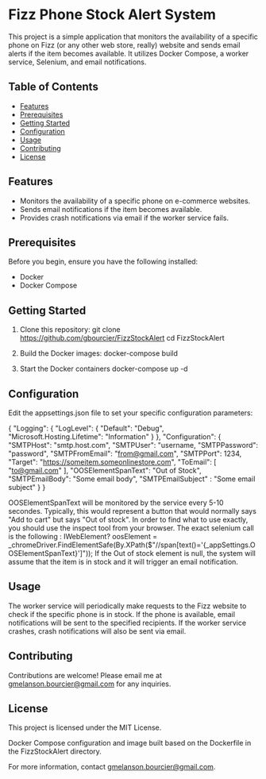 # Fizz Phone Stock Alert System

This project is a simple application that monitors the availability of a specific phone on Fizz (or any other web store, really) website and sends email alerts if the item becomes available. It utilizes Docker Compose, a worker service, Selenium, and email notifications.

## Table of Contents

- [Features](#features)
- [Prerequisites](#prerequisites)
- [Getting Started](#getting-started)
- [Configuration](#configuration)
- [Usage](#usage)
- [Contributing](#contributing)
- [License](#license)

## Features

- Monitors the availability of a specific phone on e-commerce websites.
- Sends email notifications if the item becomes available.
- Provides crash notifications via email if the worker service fails.

## Prerequisites

Before you begin, ensure you have the following installed:

- Docker
- Docker Compose

## Getting Started

1. Clone this repository:
   git clone https://github.com/gbourcier/FizzStockAlert
   cd FizzStockAlert


2. Build the Docker images:
    docker-compose build

3. Start the Docker containers
    docker-compose up -d

## Configuration

Edit the appsettings.json file to set your specific configuration parameters:

{
  "Logging": {
    "LogLevel": {
      "Default": "Debug",
      "Microsoft.Hosting.Lifetime": "Information"
    }
  },
  "Configuration": {
    "SMTPHost": "smtp.host.com",
    "SMTPUser": "username,
    "SMTPPassword": "password",
    "SMTPFromEmail": "from@gmail.com",
    "SMTPPort": 1234,
    "Target": "https://someitem.someonlinestore.com",
    "ToEmail": [ "to@gmail.com" ],
    "OOSElementSpanText": "Out of Stock",
    "SMTPEmailBody": "Some email body",
    "SMTPEmailSubject" :  "Some email subject"
  }
}

OOSElementSpanText will be monitored by the service every 5-10 secondes. Typically, this would represent a button that would normally says "Add to cart" but says "Out of stock". In order to find what to use exactly, you should use the inspect tool from your browser. The exact selenium call is the following : IWebElement? oosElement = _chromeDriver.FindElementSafe(By.XPath($"//span[text()='{_appSettings.OOSElementSpanText}']"));
If the Out of stock element is null, the system will assume that the item is in stock and it will trigger an email notification.

## Usage
The worker service will periodically make requests to the Fizz website to check if the specific phone is in stock. If the phone is available, email notifications will be sent to the specified recipients. If the worker service crashes, crash notifications will also be sent via email.

## Contributing
Contributions are welcome! Please email me at gmelanson.bourcier@gmail.com for any inquiries.

## License
This project is licensed under the MIT License.

Docker Compose configuration and image built based on the Dockerfile in the FizzStockAlert directory.

For more information, contact gmelanson.bourcier@gmail.com.